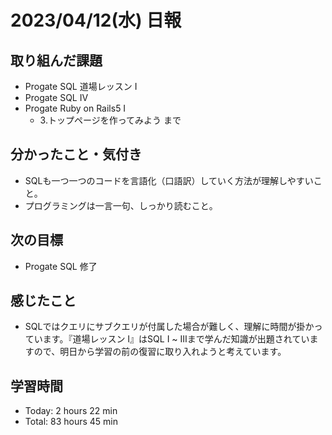 # 2023/04/12(水) 日報
## 取り組んだ課題
- Progate SQL 道場レッスン Ⅰ
- Progate SQL Ⅳ
- Progate Ruby on Rails5 Ⅰ
  - 3.トップページを作ってみよう まで

## 分かったこと・気付き
- SQLも一つ一つのコードを言語化（口語訳）していく方法が理解しやすいこと。
- プログラミングは一言一句、しっかり読むこと。
 
## 次の目標
- Progate SQL  修了

## 感じたこと
- SQLではクエリにサブクエリが付属した場合が難しく、理解に時間が掛かっています。『道場レッスン Ⅰ』はSQL Ⅰ ~ Ⅲまで学んだ知識が出題されていますので、明日から学習の前の復習に取り入れようと考えています。

## 学習時間
- Today:  2 hours 22 min
- Total: 83 hours 45 min
